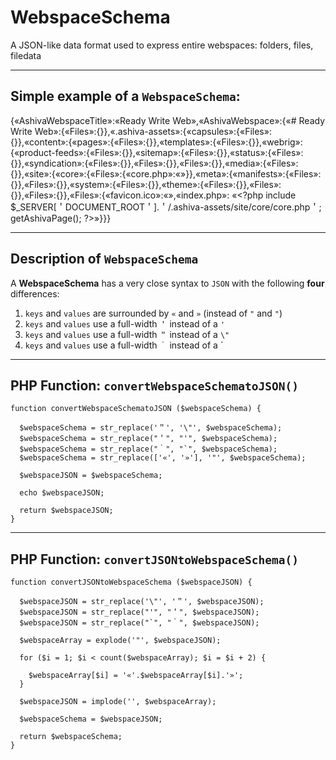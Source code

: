# WebspaceSchema
A JSON-like data format used to express entire webspaces: folders, files, filedata

_______

## Simple example of a `WebspaceSchema`:

{«AshivaWebspaceTitle»:«Ready Write Web»,«AshivaWebspace»:{«# Ready Write Web»:{«Files»:{}},«.ashiva-assets»:{«capsules»:{«Files»:{}},«content»:{«pages»:{«Files»:{}},«templates»:{«Files»:{}},«webrig»:{«product-feeds»:{«Files»:{}},«sitemap»:{«Files»:{}},«status»:{«Files»:{}},«syndication»:{«Files»:{}},«Files»:{}},«Files»:{}},«media»:{«Files»:{}},«site»:{«core»:{«Files»:{«core.php»:«»}},«meta»:{«manifests»:{«Files»:{}},«Files»:{}},«system»:{«Files»:{}},«theme»:{«Files»:{}},«Files»:{}},«Files»:{}},«Files»:{«favicon.ico»:«»,«index.php»: «\<?php include $_SERVER[＇DOCUMENT_ROOT＇].＇/.ashiva-assets/site/core/core.php＇; getAshivaPage(); ?>»}}}

____

## Description of `WebspaceSchema`

A **WebspaceSchema** has a very close syntax to `JSON` with the following **four** differences:

 1. `keys` and `values` are surrounded by `«` and `»` (instead of `"` and `"`)
 2. `keys` and `values` use a full-width `＇` instead of a `'`
 3. `keys` and `values` use a full-width `＂` instead of a `\"`
 4. `keys` and `values` use a full-width `｀` instead of a \`

_____

## PHP Function: `convertWebspaceSchematoJSON()`

```
function convertWebspaceSchematoJSON ($webspaceSchema) {
  
  $webspaceSchema = str_replace('＂', '\"', $webspaceSchema);
  $webspaceSchema = str_replace("＇", "'", $webspaceSchema);
  $webspaceSchema = str_replace("｀", "`", $webspaceSchema);
  $webspaceSchema = str_replace(['«', '»'], '"', $webspaceSchema);

  $webspaceJSON = $webspaceSchema;

  echo $webspaceJSON;

  return $webspaceJSON;
}
```
_____

## PHP Function: `convertJSONtoWebspaceSchema()`

```
function convertJSONtoWebspaceSchema ($webspaceJSON) {
  
  $webspaceJSON = str_replace('\"', '＂', $webspaceJSON);
  $webspaceJSON = str_replace("'", "＇", $webspaceJSON);
  $webspaceJSON = str_replace("`", "｀", $webspaceJSON);

  $webspaceArray = explode('"', $webspaceJSON);
  
  for ($i = 1; $i < count($webspaceArray); $i = $i + 2) {

    $webspaceArray[$i] = '«'.$webspaceArray[$i].'»';
  }

  $webspaceJSON = implode('', $webspaceArray);

  $webspaceSchema = $webspaceJSON;

  return $webspaceSchema;
}
```
